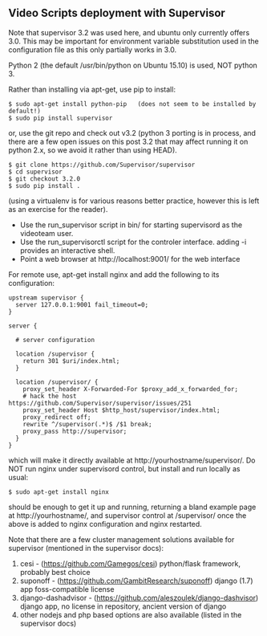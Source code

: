 Video Scripts deployment with Supervisor
----------------------------------------

Note that supervisor 3.2 was used here, and ubuntu only currently offers 3.0. This may
be important for environment variable substitution used in the configuration file as this
only partially works in 3.0.

Python 2 (the default /usr/bin/python on Ubuntu 15.10) is used, NOT python 3.

Rather than installing via apt-get, use pip to install:

    $ sudo apt-get install python-pip   (does not seem to be installed by default!)
    $ sudo pip install supervisor

or, use the git repo and check out v3.2 (python 3 porting is in process, and there are
a few open issues on this post 3.2 that may affect running it on python 2.x, so we
avoid it rather than using HEAD).

    $ git clone https://github.com/Supervisor/supervisor
    $ cd supervisor
    $ git checkout 3.2.0
    $ sudo pip install .

(using a virtualenv is for various reasons better practice, however this is left as
an exercise for the reader).

* Use the run_supervisor script in bin/ for starting supervisord as the videoteam user.
* Use the run_supervisorctl script for the controler interface. adding -i provides an interactive shell.
* Point a web browser at http://localhost:9001/ for the web interface

For remote use, apt-get install nginx and add the following to its configuration:

    upstream supervisor { 
      server 127.0.0.1:9001 fail_timeout=0; 
    }

    server {

      # server configuration

      location /supervisor {
        return 301 $uri/index.html;
      }

      location /supervisor/ {
        proxy_set_header X-Forwarded-For $proxy_add_x_forwarded_for;
        # hack the host https://github.com/Supervisor/supervisor/issues/251
        proxy_set_header Host $http_host/supervisor/index.html;
        proxy_redirect off;
        rewrite ^/supervisor(.*)$ /$1 break;
        proxy_pass http://supervisor;
      }
    }

which will make it directly available at http://yourhostname/supervisor/. Do NOT run nginx under supervisord control, but install and run locally as usual:

    $ sudo apt-get install nginx

should be enough to get it up and running, returning a bland example page at http://yourhostname/, and supervisor control at /supervisor/ once the above is added to nginx configuration and nginx restarted.

Note that there are a few cluster management solutions available for supervisor (mentioned in the supervisor docs):

1. cesi  - (https://github.com/Gamegos/cesi) python/flask framework, probably best choice
3. suponoff  - (https://github.com/GambitResearch/suponoff) django (1.7) app foss-compatible license
2. django-dashadvisor  - (https://github.com/aleszoulek/django-dashvisor) django app, no license in repository, ancient version of django
4. other nodejs and php based options are also available (listed in the supervisor docs)


